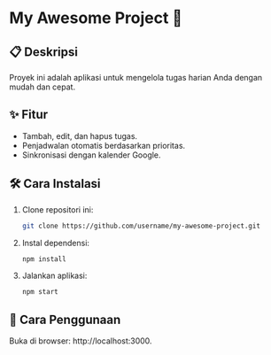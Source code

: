 # My Awesome Project 🚀  

## 📋 Deskripsi  
Proyek ini adalah aplikasi untuk mengelola tugas harian Anda dengan mudah dan cepat.  

## ✨ Fitur  
- Tambah, edit, dan hapus tugas.  
- Penjadwalan otomatis berdasarkan prioritas.  
- Sinkronisasi dengan kalender Google.  

## 🛠️ Cara Instalasi  
1. Clone repositori ini:  
   ```bash  
   git clone https://github.com/username/my-awesome-project.git
   ```
2. Instal dependensi:
   ```bash  
   npm install
   ```
3. Jalankan aplikasi:
   ```bash  
   npm start
   ```

## 📖 Cara Penggunaan

Buka di browser: http://localhost:3000.
